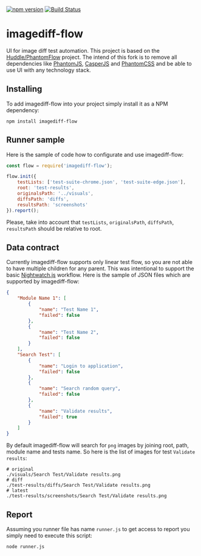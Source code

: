 [![npm version](https://badge.fury.io/js/imagediff-flow.svg)](https://badge.fury.io/js/imagediff-flow)
[![Build Status](https://travis-ci.org/anton-gorbikov/imagediff-flow.svg?branch=master)](https://travis-ci.org/anton-gorbikov/imagediff-flow)

# imagediff-flow
UI for image diff test automation. This project is based on the [Huddle/PhantomFlow](https://github.com/Huddle/PhantomFlow) project. The intend of this fork is to remove all dependencies like [PhantomJS](http://github.com/ariya/phantomjs/), [CasperJS](http://github.com/n1k0/casperjs) and [PhantomCSS](http://github.com/Huddle/PhantomCSS) and be able to use UI with any technology stack.

## Installing
To add imagediff-flow into your project simply install it as a NPM dependency:
```shell
npm install imagediff-flow
```

## Runner sample
Here is the sample of code how to configurate and use imagediff-flow:
```javascript
const flow = require('imagediff-flow');

flow.init({
	testLists: ['test-suite-chrome.json', 'test-suite-edge.json'],
	root: 'test-results',
	originalsPath: '../visuals',
	diffsPath: 'diffs',
	resultsPath: 'screenshots'
}).report();
```

Please, take into account that `testLists`, `originalsPath`, `diffsPath`, `resultsPath` should be relative to root.

## Data contract
Currently imagediff-flow supports only linear test flow, so you are not able to have multiple children for any parent. This was intentional to support the basic [Nightwatch.js](http://nightwatchjs.org/) workflow. Here is the sample of JSON files which are supported by imagediff-flow:
```json
{
    "Module Name 1": [
        {
            "name": "Test Name 1",
            "failed": false
        },
        {
            "name": "Test Name 2",
            "failed": false
        }
    ],
    "Search Test": [
        {
            "name": "Login to application",
            "failed": false
        },
        {
            "name": "Search random query",
            "failed": false
        },
        {
            "name": "Validate results",
            "failed": true
        }
    ]
}
```

By default imagediff-flow will search for `png` images by joining root, path, module name and tests name. So here is the list of images for test `Validate results`:
```
# original
./visuals/Search Test/Validate results.png
# diff
./test-results/diffs/Search Test/Validate results.png
# latest
./test-results/screenshots/Search Test/Validate results.png
```

## Report
Assuming you runner file has name `runner.js` to get access to report you simply need to execute this script:
```shell
node runner.js
```
